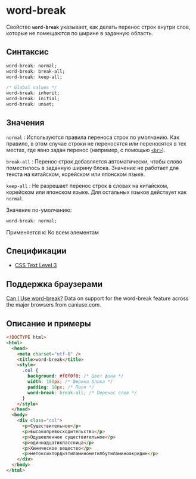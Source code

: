 # word-break

Свойство **`word-break`** указывает, как делать перенос строк внутри слов, которые не помещаются по ширине в заданную область.

## Синтаксис

```css
word-break: normal;
word-break: break-all;
word-break: keep-all;

/* Global values */
word-break: inherit;
word-break: initial;
word-break: unset;
```

## Значения

`normal`
: Используются правила переноса строк по умолчанию. Как правило, в этом случае строки не переносятся или переносятся в тех местах, где явно задан перенос (например, с помощью [`<br>`](../html/br.md)).

`break-all`
: Перенос строк добавляется автоматически, чтобы слово поместилось в заданную ширину блока. Значение не работает для текста на китайском, корейском или японском языке.

`keep-all`
: Не разрешает перенос строк в словах на китайском, корейском или японском языке. Для остальных языков действует как `normal`.

Значение по-умолчанию:

```css
word-break: normal;
```

Применяется к: Ко всем элементам

## Спецификации

- [CSS Text Level 3](http://dev.w3.org/csswg/css3-text/#word-break)

## Поддержка браузерами

<p class="ciu_embed" data-feature="word-break" data-periods="future_1,current,past_1,past_2">
  <a href="http://caniuse.com/#feat=word-break">Can I Use word-break?</a> Data on support for the word-break feature across the major browsers from caniuse.com.
</p>

## Описание и примеры

```html
<!DOCTYPE html>
<html>
  <head>
    <meta charset="utf-8" />
    <title>word-break</title>
    <style>
      .col {
        background: #f0f0f0; /* Цвет фона */
        width: 180px; /* Ширина блока */
        padding: 10px; /* Поля */
        word-break: break-all; /* Перенос слов */
      }
    </style>
  </head>
  <body>
    <div class="col">
      <p>Cуществительное</p>
      <p>высокопревосходительство</p>
      <p>Одушевленное существительное</p>
      <p>одиннадцатиклассница</p>
      <p>Химическое вещество</p>
      <p>метоксихлордиэтиламинометилбутиламиноакридин</p>
    </div>
  </body>
</html>
```
